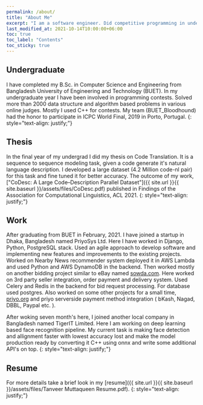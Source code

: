```yaml
---
permalink: /about/
title: "About Me"
excerpt: "I am a software engineer. Did competitive programming in undergraduate."
last_modified_at: 2021-10-14T10:00:00+06:00
toc: true
toc_label: "Contents"
toc_sticky: true 
---
```

## Undergraduate
I have completed my B.Sc. in Computer Science and Engineering from Bangladesh University of Engineering and Technology 
(BUET). In my undergraduate year I have been involved in programming contests. Solved more than 2000 data structure and 
algorithm based problems in various online judges. Mostly I used C++ for contests. My team (BUET_Bloodhound) had the 
honor to participate in ICPC World Final, 2019 in Porto, Portugal.
{: style="text-align: justify;"}
## Thesis
In the final year of my undergrad I did my thesis on Code Translation. It is a sequence to sequence modeling task, 
given a code generate it's natural language description. I developed a large dataset (4.2 Million code-nl pair) for this 
task and fine tuned it for better accuracy. The outcome of my work, 
["CoDesc: A Large Code–Description Parallel Dataset"]({{ site.url }}{{ site.baseurl }}/assets/files/CoDesc.pdf)
published in Findings of the Association for Computational Linguistics, ACL 2021.
{: style="text-align: justify;"}

## Work
After graduating from BUET in February, 2021. I have joined a startup in Dhaka, Bangladesh named PriyoSys Ltd. Here I have 
worked in Django, Python, PostgreSQL stack. Used an agile approach to develop software and implementing 
new features and improvements to the existing projects. Worked on Nearby News recommender system deployed it in AWS Lambda and used
Python and AWS DynamoDB in the backend. Then worked mostly on another bidding project similar to eBay named [sowda.com](https.sowdda.com). Here worked on 3rd party seller integration, order payment and delivery system. Used Celery and Redis in the backend for bid request processing. For database used postgres. Also worked on some other projects for a small time, [priyo.org](https://priyo.org/) and priyo serverside payment method integration ( bKash, Nagad, DBBL, Paypal etc. ).


After woking seven month's here, I joined another local company in Bangladesh named TigerIT Limited. Here I am working on deep learning based face recognition pipeline. My current task is making face detection and allignment faster with lowest accuracy lost and make the model production ready by converting it C++ using onnx and write some additional API's on top.
{: style="text-align: justify;"}
## Resume
For more details take a brief look in my [resume]({{ site.url }}{{ site.baseurl }}/assets/files/Tanveer Muttaqueen Resume.pdf).
{: style="text-align: justify;"}